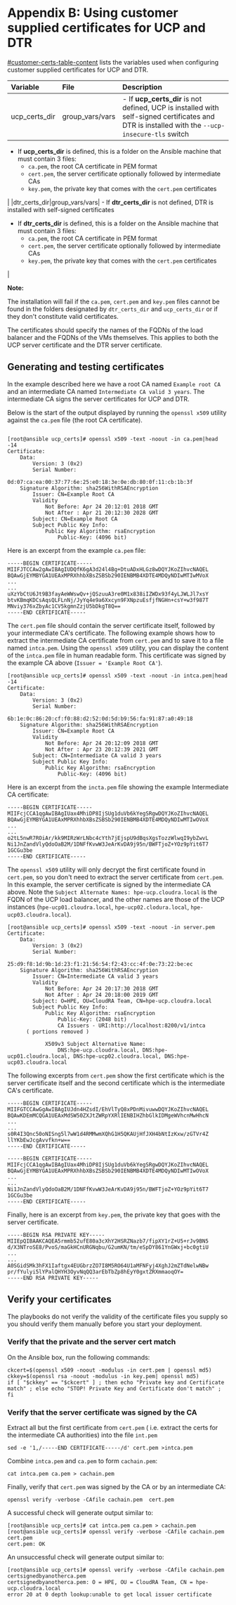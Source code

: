 # Appendix B: Using customer supplied certificates for UCP and DTR

[\#customer-certs-table-content](#customer-certs-table-content) lists the variables used when configuring customer supplied certificates for UCP and DTR.

|Variable|File|Description|
|:-------|:---|:----------|
|ucp\_certs\_dir|group\_vars/vars| -   If **ucp\_certs\_dir** is not defined, UCP is installed with self-signed certificates and DTR is installed with the `--ucp-insecure-tls` switch
-   If **ucp\_certs\_dir** is defined, this is a folder on the Ansible machine that must contain 3 files:
    -   `ca.pem`, the root CA certificate in PEM format
    -   `cert.pem`, the server certificate optionally followed by intermediate CAs
    -   `key.pem`, the private key that comes with the `cert.pem` certificates

 |
|dtr\_certs\_dir|group\_vars/vars| -   If **dtr\_certs\_dir** is not defined, DTR is installed with self-signed certificates
-   If **dtr\_certs\_dir** is defined, this is a folder on the Ansible machine that must contain 3 files:
    -   `ca.pem`, the root CA certificate in PEM format
    -   `cert.pem`, the server certificate optionally followed by intermediate CAs
    -   `key.pem`, the private key that comes with the `cert.pem` certificates

 |

**Note:** 

The installation will fail if the `ca.pem`, `cert.pem` and `key.pem` files cannot be found in the folders designated by `dtr_certs_dir` and `ucp_certs_dir` or if they don't constitute valid certificates.

The certificates should specify the names of the FQDNs of the load balancer and the FQDNs of the VMs themselves. This applies to both the UCP server certificate and the DTR server certificate.

## Generating and testing certificates

In the example described here we have a root CA named `Example root CA` and an intermediate CA named `Intermediate CA valid 3 years`. The intermediate CA signs the server certificates for UCP and DTR.

Below is the start of the output displayed by running the `openssl x509` utility against the `ca.pem` file \(the root CA certificate\).

```

[root@ansible ucp_certs]# openssl x509 -text -noout -in ca.pem|head -14
Certificate:
    Data:
        Version: 3 (0x2)
        Serial Number:
            0d:07:ca:ea:00:37:77:6e:25:e0:18:3e:0e:db:80:0f:11:cb:1b:3f
    Signature Algorithm: sha256WithRSAEncryption
        Issuer: CN=Example Root CA
        Validity
            Not Before: Apr 24 20:12:01 2018 GMT
            Not After : Apr 21 20:12:30 2028 GMT
        Subject: CN=Example Root CA
        Subject Public Key Info:
            Public Key Algorithm: rsaEncryption
                Public-Key: (4096 bit)
```

Here is an excerpt from the example `ca.pem` file:

```
-----BEGIN CERTIFICATE-----
MIIFJTCCAw2gAwIBAgIUDQfK6gA3d24l4Bg+DtuADxHLGz8wDQYJKoZIhvcNAQEL
BQAwGjEYMBYGA1UEAxMPRXhhbXBsZSBSb290IENBMB4XDTE4MDQyNDIwMTIwMVoX
...
...
uXzYbCtU6Jt9B3fayAeWWswQv+jQSzuuA3re0M1x838iIZWDx93f4yLJWLJl7xsY
btvKBmqKDCsAqsQLFLnNj/JyYq4e9a6Xxcyn9FXNpzuEsfjfNGHn+csY+w3f987T
MNviy376xZbyAc1CV5kgmnZzjU5bDkgT8Q==
-----END CERTIFICATE-----
```

The `cert.pem` file should contain the server certificate itself, followed by your intermediate CA's certificate. The following example shows how to extract the intermediate CA certificate from `cert.pem` and to save it to a file named `intca.pem`. Using the `openssl x509` utility, you can display the content of the `intca.pem` file in human readable form. This certificate was signed by the example CA above \(`Issuer = 'Example Root CA'`\).

```
[root@ansible ucp_certs]# openssl x509 -text -noout -in intca.pem|head -14
Certificate:
    Data:
        Version: 3 (0x2)
        Serial Number:
            6b:1e:0c:86:20:cf:f0:88:d2:52:0d:5d:b9:56:fa:91:87:a0:49:18
    Signature Algorithm: sha256WithRSAEncryption
        Issuer: CN=Example Root CA
        Validity
            Not Before: Apr 24 20:12:09 2018 GMT
            Not After : Apr 23 20:12:39 2021 GMT
        Subject: CN=Intermediate CA valid 3 years
        Subject Public Key Info:
            Public Key Algorithm: rsaEncryption
                Public-Key: (4096 bit)
```

Here is an excerpt from the `incta.pem` file showing the example Intermediate CA certificate:

```
-----BEGIN CERTIFICATE-----
MIIFcjCCA1qgAwIBAgIUax4MhiDP8IjSUg1duVb6kYegSRgwDQYJKoZIhvcNAQEL
BQAwGjEYMBYGA1UEAxMPRXhhbXBsZSBSb290IENBMB4XDTE4MDQyNDIwMTIwOVoX
...
...
o2tL5nwR7ROiAr/kk9MIRzWrLNbc4cYth7jEjspU9dBqsXgsTozzWlwqI9ybZwvL
Ni1JnZandVlyQdoOaB2M/1DNFfKvwW3JeArKvDA9j95n/BWFTjoZ+YOz9pYit6T7
1GCGu3be
-----END CERTIFICATE-----
```

The `openssl x509` utility will only decrypt the first certificate found in `cert.pem`, so you don't need to extract the server certificate from `cert.pem`. In this example, the server certificate is signed by the intermediate CA above. Note the `Subject Alternate Names: hpe-ucp.cloudra.local` is the FQDN of the UCP load balancer, and the other names are those of the UCP instances \(`hpe-ucp01.cloudra.local`, `hpe-ucp02.clodura.local`, `hpe-ucp03.cloudra.local`\).

```
[root@ansible ucp_certs]# openssl x509 -text -noout -in server.pem
Certificate:
    Data:
        Version: 3 (0x2)
        Serial Number:
            25:d9:f8:1d:9b:1d:23:f1:21:56:54:f2:43:cc:4f:0e:73:22:be:ec
    Signature Algorithm: sha256WithRSAEncryption
        Issuer: CN=Intermediate CA valid 3 years
        Validity
            Not Before: Apr 24 20:17:30 2018 GMT
            Not After : Apr 24 20:18:00 2019 GMT
        Subject: O=HPE, OU=CloudRA Team, CN=hpe-ucp.cloudra.local
        Subject Public Key Info:
            Public Key Algorithm: rsaEncryption
                Public-Key: (2048 bit)
                CA Issuers - URI:http://localhost:8200/v1/intca
      ( portions removed )
 
            X509v3 Subject Alternative Name:
                DNS:hpe-ucp.cloudra.local, DNS:hpe-ucp01.cloudra.local, DNS:hpe-ucp02.cloudra.local, DNS:hpe-ucp03.cloudra.local
```

The following excerpts from `cert.pem` show the first certificate which is the server certificate itself and the second certificate which is the intermediate CA's certificate.

```
-----BEGIN CERTIFICATE-----
MIIFGTCCAwGgAwIBAgIUJdn4HZsdI/EhVlTyQ8xPDnMivuwwDQYJKoZIhvcNAQEL
BQAwKDEmMCQGA1UEAxMdSW50ZXJtZWRpYXRlIENBIHZhbGlkIDMgeWVhcnMwHhcN
...
...
s0R4I3Qnc50oNISng5l7wW1d4RMMwmXQhG1H5QKAUjHfJXH4bNtIzKxw/zGTVr4Z
llYKbEwJcgAvvfkn+w==
-----END CERTIFICATE-----
```

```
-----BEGIN CERTIFICATE-----
MIIFcjCCA1qgAwIBAgIUax4MhiDP8IjSUg1duVb6kYegSRgwDQYJKoZIhvcNAQEL
BQAwGjEYMBYGA1UEAxMPRXhhbXBsZSBSb290IENBMB4XDTE4MDQyNDIwMTIwOVoX
...
...
Ni1JnZandVlyQdoOaB2M/1DNFfKvwW3JeArKvDA9j95n/BWFTjoZ+YOz9pYit6T7
1GCGu3be
-----END CERTIFICATE-----
```

Finally, here is an excerpt from `key.pem`, the private key that goes with the server certificate.

```
-----BEGIN RSA PRIVATE KEY-----
MIIEpQIBAAKCAQEA5rmmb52ufE80a3cXhY2HSRZNazb7/fipXY1rZ+U5+rJv9BN5
d/X3NTroSE8/PvoS/maGkHCnURGNqbu/G2umKN/tm/eSpDY861YnGWxj+bc0gtiU
...
...
A0SGidSMk3hFX1Iaftgx4EUGbrzZO7I8M5RO64U1aMFNFyj4XghJ2mZTdNelwNBw
pr/fYulyi5lYPalQHYH3OyvNqQQ3arEbTbZp8hEyY0gxtZRXmmaoqOY=
-----END RSA PRIVATE KEY-----
```

## Verify your certificates

The playbooks do not verify the validity of the certificate files you supply so you should verify them manually before you start your deployment.

### Verify that the private and the server cert match

On the Ansible box, run the following commands:

```
ckcert=$(openssl x509 -noout -modulus -in cert.pem | openssl md5)
ckkey=$(openssl rsa -noout -modulus -in key.pem| openssl md5)
if [ "$ckkey" == "$ckcert" ] ; then echo "Private key and Certificate match" ; else echo "STOP! Private Key and Certificate don't match" ; fi

```

### Verify that the server certificate was signed by the CA

Extract all but the first certificate from `cert.pem` \( i.e. extract the certs for the intermediate CA authorities\) into the file `int.pem`

```
sed -e '1,/-----END CERTIFICATE-----/d' cert.pem >intca.pem
```

Combine `intca.pem` and `ca.pem` to form `cachain.pem`:

```
cat intca.pem ca.pem > cachain.pem
```

Finally, verify that `cert.pem` was signed by the CA or by an intermediate CA:

```
openssl verify -verbose -CAfile cachain.pem  cert.pem
```

A successful check will generate output similar to:

```
[root@ansible ucp_certs]# cat intca.pem ca.pem > cachain.pem
[root@ansible ucp_certs]# openssl verify -verbose -CAfile cachain.pem  cert.pem
cert.pem: OK
```

An unsuccessful check will generate output similar to:

```
[root@ansible ucp_certs]# openssl verify -verbose -CAfile cachain.pem  certsignedbyanotherca.pem
certsignedbyanotherca.pem: O = HPE, OU = CloudRA Team, CN = hpe-ucp.cloudra.local
error 20 at 0 depth lookup:unable to get local issuer certificate
```
